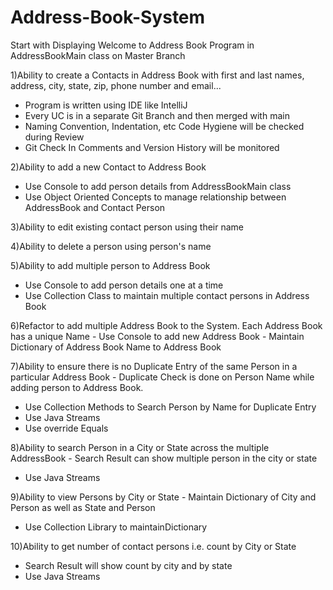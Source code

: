 # Address-Book-System

Start with Displaying
Welcome to Address Book
Program in
AddressBookMain class on Master Branch

1)Ability to create a Contacts in Address
Book with first and last names, address,
city, state, zip, phone number and
email...
- Program is written using IDE like IntelliJ
- Every UC is in a separate Git Branch and then merged with main
- Naming Convention, Indentation, etc Code Hygiene will be checked during
Review
- Git Check In Comments and Version History will be monitored

2)Ability to add a new
Contact to Address Book
- Use Console to add person details from
AddressBookMain class
- Use Object Oriented Concepts to manage
relationship between AddressBook and Contact
Person

3)Ability to edit
existing contact
person using their name

4)Ability to delete a
person using
person's name

5)Ability to add multiple
person to Address Book
- Use Console to add person details one at a time
- Use Collection Class to maintain multiple
contact persons in Address Book

6)Refactor to add multiple
Address Book to the
System. Each Address Book
has a unique Name - Use Console to add new Address Book - Maintain Dictionary of Address Book Name to Address Book

7)Ability to ensure there is no Duplicate
Entry of the same Person in a particular
Address Book - Duplicate Check is done on Person Name while adding
person to Address Book.
- Use Collection Methods to Search Person by Name for Duplicate Entry
- Use Java Streams
- Use override Equals

8)Ability to search Person
in a City or State across
the multiple
AddressBook - Search Result can show multiple person in
the city or state
- Use Java Streams

9)Ability to view Persons
by City or State - Maintain Dictionary of City and Person as
well as State and Person
- Use Collection Library to maintainDictionary

10)Ability to get number
of contact persons i.e.
count by City or State
- Search Result will show count by city and by state
- Use Java Streams
